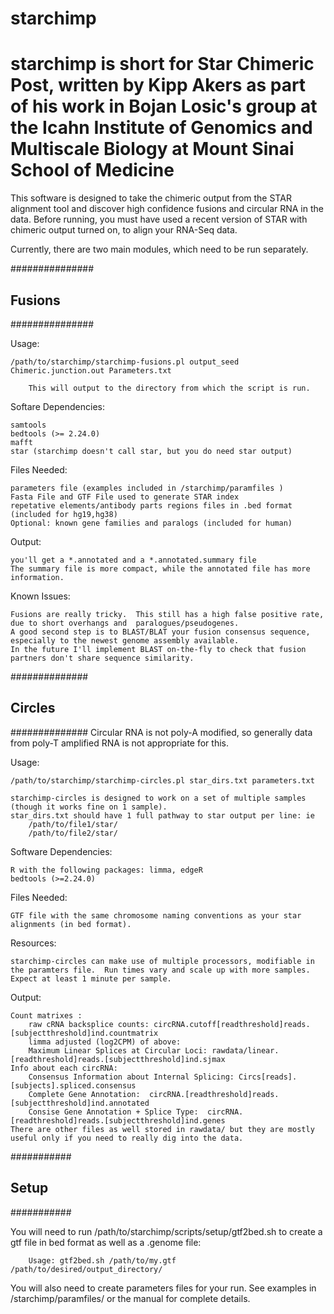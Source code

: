 starchimp
==========
starchimp is short for Star Chimeric Post, written by Kipp Akers as part of his work in Bojan Losic's group at the Icahn Institute of Genomics and Multiscale Biology at Mount Sinai School of Medicine
=======
This software is designed to take the chimeric output from the STAR alignment tool and discover high confidence fusions and circular RNA in the data. 
Before running, you must have used a recent version of STAR with chimeric output turned on, to align your RNA-Seq data.

Currently, there are two main modules, which need to be run separately. 

###############
##  Fusions  ##
###############

Usage:

	/path/to/starchimp/starchimp-fusions.pl output_seed Chimeric.junction.out Parameters.txt
	
		This will output to the directory from which the script is run. 

Softare Dependencies:

	samtools
	bedtools (>= 2.24.0)
	mafft
	star (starchimp doesn't call star, but you do need star output)

Files Needed:
	
	parameters file (examples included in /starchimp/paramfiles )
	Fasta File and GTF File used to generate STAR index 
	repetative elements/antibody parts regions files in .bed format (included for hg19,hg38)
	Optional: known gene families and paralogs (included for human)

Output:

	you'll get a *.annotated and a *.annotated.summary file
	The summary file is more compact, while the annotated file has more information.  

Known Issues:

	Fusions are really tricky.  This still has a high false positive rate, due to short overhangs and  paralogues/pseudogenes. 
	A good second step is to BLAST/BLAT your fusion consensus sequence, especially to the newest genome assembly available. 
	In the future I'll implement BLAST on-the-fly to check that fusion partners don't share sequence similarity. 


##############
## Circles ##
##############
Circular RNA is not poly-A modified, so generally data from poly-T amplified RNA is not appropriate for this.    

Usage:

	/path/to/starchimp/starchimp-circles.pl star_dirs.txt parameters.txt 

	starchimp-circles is designed to work on a set of multiple samples (though it works fine on 1 sample). 
	star_dirs.txt should have 1 full pathway to star output per line: ie 
		/path/to/file1/star/
		/path/to/file2/star/

Software Dependencies:
	
	R with the following packages: limma, edgeR
	bedtools (>=2.24.0)

Files Needed:

	GTF file with the same chromosome naming conventions as your star alignments (in bed format).  
	
Resources:

	starchimp-circles can make use of multiple processors, modifiable in the paramters file.  Run times vary and scale up with more samples.  Expect at least 1 minute per sample. 

Output:

	Count matrixes : 
		raw cRNA backsplice counts: circRNA.cutoff[readthreshold]reads.[subjectthreshold]ind.countmatrix
		limma adjusted (log2CPM) of above: 
		Maximum Linear Splices at Circular Loci: rawdata/linear.[readthreshold]reads.[subjectthreshold]ind.sjmax
	Info about each circRNA:  
		Consensus Information about Internal Splicing: Circs[reads].[subjects].spliced.consensus
		Complete Gene Annotation:  circRNA.[readthreshold]reads.[subjectthreshold]ind.annotated
		Consise Gene Annotation + Splice Type:  circRNA.[readthreshold]reads.[subjectthreshold]ind.genes
	There are other files as well stored in rawdata/ but they are mostly useful only if you need to really dig into the data. 

###########
## Setup ##
###########

You will need to run /path/to/starchimp/scripts/setup/gtf2bed.sh to create a gtf file in bed format as well as a .genome file:
	
		Usage: gtf2bed.sh /path/to/my.gtf  /path/to/desired/output_directory/


You will also need to create parameters files for your run.  See examples in /starchimp/paramfiles/ or the manual for complete details.


